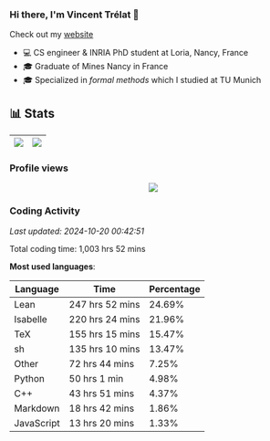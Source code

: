 ### Hi there, I'm Vincent Trélat 👋

Check out my [website](https://vtrelat.github.io)

-   💻 CS engineer & INRIA PhD student at Loria, Nancy, France
-   🎓 Graduate of Mines Nancy in France
-   🎓 Specialized in _formal methods_ which I studied at TU Munich

## 📊 **Stats**

| <img align="center" src="https://readme-stats.clckblog.space/api?username=VTrelat&show_icons=true&include_all_commits=true&theme=tokyonight&hide_border=true" /> | <img align="center" src="https://readme-stats.clckblog.space/api/top-langs/?username=VTrelat&layout=compact&theme=tokyonight&hide_border=true" /> |
| ---------------------------------------------------------------------------------------------------------------------------------------------------------------- | ------------------------------------------------------------------------------------------------------------------------------------------------- |

### Profile views

<p align="center">
 <img src="https://profile-counter.glitch.me/VTrelat/count.svg" />
</p>

<!--automations-->
### Coding Activity
_Last updated: 2024-10-20 00:42:51_

Total coding time: 1,003 hrs 52 mins

**Most used languages**:

| Language | Time | Percentage |
| ------------- | ------------- | ------------- |
| Lean | 247 hrs 52 mins | 24.69% |
| Isabelle | 220 hrs 24 mins | 21.96% |
| TeX | 155 hrs 15 mins | 15.47% |
| sh | 135 hrs 10 mins | 13.47% |
| Other | 72 hrs 44 mins | 7.25% |
| Python | 50 hrs 1 min | 4.98% |
| C++ | 43 hrs 51 mins | 4.37% |
| Markdown | 18 hrs 42 mins | 1.86% |
| JavaScript | 13 hrs 20 mins | 1.33% |

